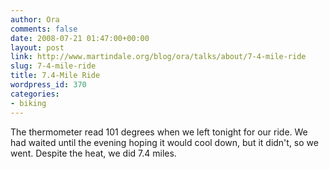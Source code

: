 ```yaml
---
author: Ora
comments: false
date: 2008-07-21 01:47:00+00:00
layout: post
link: http://www.martindale.org/blog/ora/talks/about/7-4-mile-ride
slug: 7-4-mile-ride
title: 7.4-Mile Ride
wordpress_id: 370
categories:
- biking
---
```


The thermometer read 101 degrees when we left tonight for our ride. We had waited until the evening hoping it would cool down, but it didn't, so we went. Despite the heat, we did 7.4 miles.
